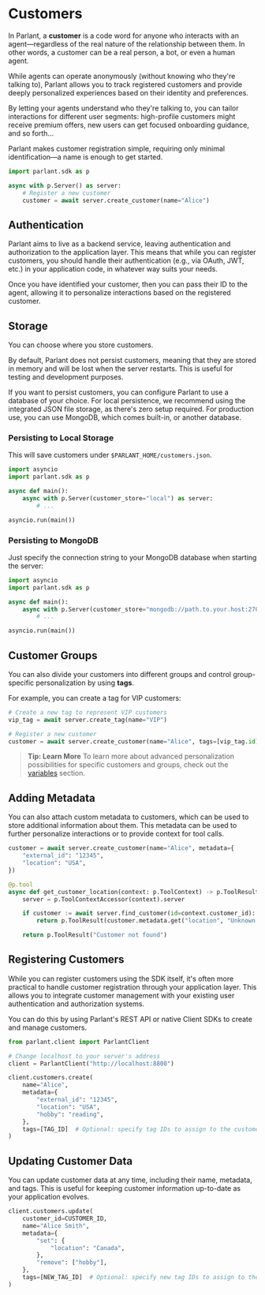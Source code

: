# Customers

In Parlant, a **customer** is a code word for anyone who interacts with an agent—regardless of the real nature of the relationship between them. In other words, a customer can be a real person, a bot, or even a human agent.

While agents can operate anonymously (without knowing who they're talking to), Parlant allows you to track registered customers and provide deeply personalized experiences based on their identity and preferences.

By letting your agents understand who they're talking to, you can tailor interactions for different user segments: high-profile customers might receive premium offers, new users can get focused onboarding guidance, and so forth...

Parlant makes customer registration simple, requiring only minimal identification—a name is enough to get started.

```python
import parlant.sdk as p

async with p.Server() as server:
    # Register a new customer
    customer = await server.create_customer(name="Alice")
```

## Authentication
Parlant aims to live as a backend service, leaving authentication and authorization to the application layer. This means that while you can register customers, you should handle their authentication (e.g., via OAuth, JWT, etc.) in your application code, in whatever way suits your needs.

Once you have identified your customer, then you can pass their ID to the agent, allowing it to personalize interactions based on the registered customer.

## Storage
You can choose where you store customers.

By default, Parlant does not persist customers, meaning that they are stored in memory and will be lost when the server restarts. This is useful for testing and development purposes.

If you want to persist customers, you can configure Parlant to use a database of your choice. For local persistence, we recommend using the integrated JSON file storage, as there's zero setup required. For production use, you can use MongoDB, which comes built-in, or another database.

### Persisting to Local Storage
This will save customers under `$PARLANT_HOME/customers.json`.

```python
import asyncio
import parlant.sdk as p

async def main():
    async with p.Server(customer_store="local") as server:
        # ...

asyncio.run(main())
```

### Persisting to MongoDB
Just specify the connection string to your MongoDB database when starting the server:

```python
import asyncio
import parlant.sdk as p

async def main():
    async with p.Server(customer_store="mongodb://path.to.your.host:27017") as server:
        # ...

asyncio.run(main())
```

## Customer Groups

You can also divide your customers into different groups and control group-specific personalization by using **tags**.

For example, you can create a tag for VIP customers:

```python
# Create a new tag to represent VIP customers
vip_tag = await server.create_tag(name="VIP")

# Register a new customer
customer = await server.create_customer(name="Alice", tags=[vip_tag.id])
```

> **Tip: Learn More**
> To learn more about advanced personalization possibilities for specific customers and groups, check out the [variables](https://parlant.io/docs/concepts/customization/variables) section.

## Adding Metadata
You can also attach custom metadata to customers, which can be used to store additional information about them. This metadata can be used to further personalize interactions or to provide context for tool calls.

```python
customer = await server.create_customer(name="Alice", metadata={
    "external_id": "12345",
    "location": "USA",
})
```

```python
@p.tool
async def get_customer_location(context: p.ToolContext) -> p.ToolResult:
    server = p.ToolContextAccessor(context).server

    if customer := await server.find_customer(id=context.customer_id):
        return p.ToolResult(customer.metadata.get("location", "Unknown location"))

    return p.ToolResult("Customer not found")
```

## Registering Customers
While you can register customers using the SDK itself, it's often more practical to handle customer registration through your application layer. This allows you to integrate customer management with your existing user authentication and authorization systems.

You can do this by using Parlant's REST API or native Client SDKs to create and manage customers.

```python
from parlant.client import ParlantClient

# Change localhost to your server's address
client = ParlantClient("http://localhost:8800")

client.customers.create(
    name="Alice",
    metadata={
        "external_id": "12345",
        "location": "USA",
        "hobby": "reading",
    },
    tags=[TAG_ID]  # Optional: specify tag IDs to assign to the customer
)
```

## Updating Customer Data

You can update customer data at any time, including their name, metadata, and tags. This is useful for keeping customer information up-to-date as your application evolves.

```python
client.customers.update(
    customer_id=CUSTOMER_ID,
    name="Alice Smith",
    metadata={
        "set": {
            "location": "Canada",
        },
        "remove": ["hobby"],
    },
    tags=[NEW_TAG_ID]  # Optional: specify new tag IDs to assign to the customer
)
```
